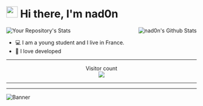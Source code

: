 <h1><img src="https://media1.tenor.com/images/f38bd4f0ae23b4d7d594c388ab4f09ed/tenor.gif?itemid=12359359" width="30"/> Hi there, I'm nad0n</h1>

<img align="right" alt="nad0n's Github Stats" src="https://github-readme-stats.vercel.app/api?username=nad0n&theme=tokyonight&show_icons=true&hide_border=true" />

![Your Repository's Stats](https://github-readme-stats.vercel.app/api/top-langs/?username=apoow3b&theme=tokyonight)
- 💻 I am a young student and I live in France.
- 🔩 I love developed

---

<p align="center"> 
  Visitor count<br>
  <img src="https://profile-counter.glitch.me/khddev/count.svg" />
</p>

---



---

![Banner](https://cdn.discordapp.com/attachments/957392833147453510/957572457672376341/a1f730ed31c2ef1cd09da7ff39a3c9a0.gif)
